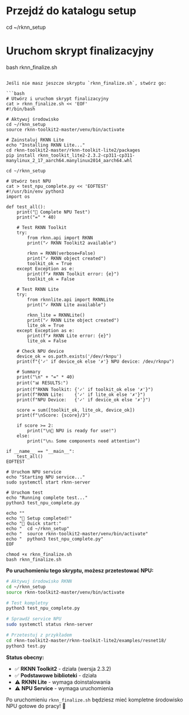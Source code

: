 # Przejdź do katalogu setup
cd ~/rknn_setup

# Uruchom skrypt finalizacyjny  
bash rknn_finalize.sh
```

Jeśli nie masz jeszcze skryptu `rknn_finalize.sh`, stwórz go:

```bash
# Utwórz i uruchom skrypt finalizacyjny
cat > rknn_finalize.sh << 'EOF'
#!/bin/bash

# Aktywuj środowisko
cd ~/rknn_setup
source rknn-toolkit2-master/venv/bin/activate

# Zainstaluj RKNN Lite
echo "Installing RKNN Lite..."
cd rknn-toolkit2-master/rknn-toolkit-lite2/packages
pip install rknn_toolkit_lite2-2.3.2-cp311-cp311-manylinux_2_17_aarch64.manylinux2014_aarch64.whl

cd ~/rknn_setup

# Utwórz test NPU
cat > test_npu_complete.py << 'EOFTEST'
#!/usr/bin/env python3
import os

def test_all():
    print("🚀 Complete NPU Test")
    print("=" * 40)
    
    # Test RKNN Toolkit
    try:
        from rknn.api import RKNN
        print("✓ RKNN Toolkit2 available")
        
        rknn = RKNN(verbose=False)
        print("✓ RKNN object created")
        toolkit_ok = True
    except Exception as e:
        print(f"✗ RKNN Toolkit error: {e}")
        toolkit_ok = False
    
    # Test RKNN Lite
    try:
        from rknnlite.api import RKNNLite
        print("✓ RKNN Lite available")
        
        rknn_lite = RKNNLite()
        print("✓ RKNN Lite object created")
        lite_ok = True
    except Exception as e:
        print(f"✗ RKNN Lite error: {e}")
        lite_ok = False
    
    # Check NPU device
    device_ok = os.path.exists('/dev/rknpu')
    print(f"{'✓' if device_ok else '✗'} NPU device: /dev/rknpu")
    
    # Summary
    print("\n" + "=" * 40)
    print("📊 RESULTS:")
    print(f"RKNN Toolkit: {'✓' if toolkit_ok else '✗'}")
    print(f"RKNN Lite:    {'✓' if lite_ok else '✗'}")
    print(f"NPU Device:   {'✓' if device_ok else '✗'}")
    
    score = sum([toolkit_ok, lite_ok, device_ok])
    print(f"\nScore: {score}/3")
    
    if score >= 2:
        print("\n🎉 NPU is ready for use!")
    else:
        print("\n⚠️ Some components need attention")

if __name__ == "__main__":
    test_all()
EOFTEST

# Uruchom NPU service
echo "Starting NPU service..."
sudo systemctl start rknn-server

# Uruchom test
echo "Running complete test..."
python3 test_npu_complete.py

echo ""
echo "🎉 Setup completed!"
echo "📖 Quick start:"
echo "  cd ~/rknn_setup"
echo "  source rknn-toolkit2-master/venv/bin/activate"
echo "  python3 test_npu_complete.py"
EOF

chmod +x rknn_finalize.sh
bash rknn_finalize.sh
```

**Po uruchomieniu tego skryptu, możesz przetestować NPU:**

```bash
# Aktywuj środowisko RKNN
cd ~/rknn_setup
source rknn-toolkit2-master/venv/bin/activate

# Test kompletny
python3 test_npu_complete.py

# Sprawdź service NPU
sudo systemctl status rknn-server

# Przetestuj z przykładem
cd rknn-toolkit2-master/rknn-toolkit-lite2/examples/resnet18/
python3 test.py
```

**Status obecny:**
- ✅ **RKNN Toolkit2** - działa (wersja 2.3.2)
- ✅ **Podstawowe biblioteki** - działa
- ⚠️ **RKNN Lite** - wymaga doinstalowania
- ⚠️ **NPU Service** - wymaga uruchomienia

Po uruchomieniu `rknn_finalize.sh` będziesz mieć kompletne środowisko NPU gotowe do pracy! 🚀